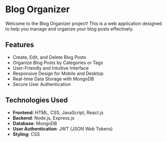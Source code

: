 # Blog Organizer

Welcome to the Blog Organizer project! This is a web application designed to help you manage and organize your blog posts effectively.

## Features

- Create, Edit, and Delete Blog Posts
- Organize Blog Posts by Categories or Tags
- User-Friendly and Intuitive Interface
- Responsive Design for Mobile and Desktop
- Real-time Data Storage with MongoDB
- Secure User Authentication

## Technologies Used

- **Frontend**: HTML, CSS, JavaScript, React.js
- **Backend**: Node.js, Express.js
- **Database**: MongoDB
- **User Authentication**: JWT (JSON Web Tokens)
- **Styling**: CSS 
